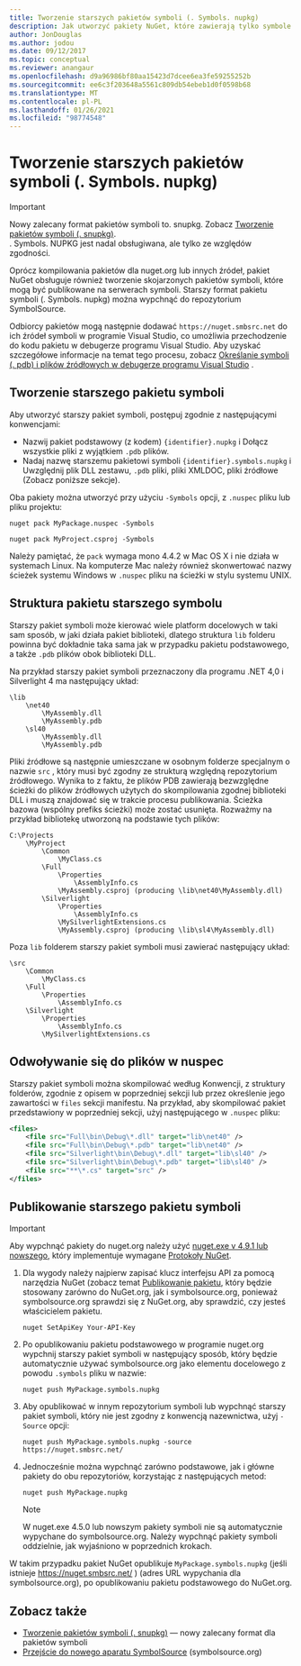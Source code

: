 ```yaml
---
title: Tworzenie starszych pakietów symboli (. Symbols. nupkg)
description: Jak utworzyć pakiety NuGet, które zawierają tylko symbole obsługujące debugowanie innych pakietów NuGet w programie Visual Studio.
author: JonDouglas
ms.author: jodou
ms.date: 09/12/2017
ms.topic: conceptual
ms.reviewer: anangaur
ms.openlocfilehash: d9a96986bf80aa15423d7dcee6ea3fe59255252b
ms.sourcegitcommit: ee6c3f203648a5561c809db54ebeb1d0f0598b68
ms.translationtype: MT
ms.contentlocale: pl-PL
ms.lasthandoff: 01/26/2021
ms.locfileid: "98774548"
---
```

# <a name="creating-legacy-symbol-packages-symbolsnupkg"></a>Tworzenie starszych pakietów symboli (. Symbols. nupkg)

> [!Important]
> Nowy zalecany format pakietów symboli to. snupkg. Zobacz [Tworzenie pakietów symboli (. snupkg)](Symbol-Packages-snupkg.md). </br>
> . Symbols. NUPKG jest nadal obsługiwana, ale tylko ze względów zgodności.

Oprócz kompilowania pakietów dla nuget.org lub innych źródeł, pakiet NuGet obsługuje również tworzenie skojarzonych pakietów symboli, które mogą być publikowane na serwerach symboli. Starszy format pakietu symboli (. Symbols. nupkg) można wypchnąć do repozytorium SymbolSource.

Odbiorcy pakietów mogą następnie dodawać `https://nuget.smbsrc.net` do ich źródeł symboli w programie Visual Studio, co umożliwia przechodzenie do kodu pakietu w debugerze programu Visual Studio. Aby uzyskać szczegółowe informacje na temat tego procesu, zobacz [Określanie symboli (. pdb) i plików źródłowych w debugerze programu Visual Studio](/visualstudio/debugger/specify-symbol-dot-pdb-and-source-files-in-the-visual-studio-debugger) .

## <a name="creating-a-legacy-symbol-package"></a>Tworzenie starszego pakietu symboli

Aby utworzyć starszy pakiet symboli, postępuj zgodnie z następującymi konwencjami:

- Nazwij pakiet podstawowy (z kodem) `{identifier}.nupkg` i Dołącz wszystkie pliki z wyjątkiem `.pdb` plików.
- Nadaj nazwę starszemu pakietowi symboli `{identifier}.symbols.nupkg` i Uwzględnij plik DLL zestawu, `.pdb` pliki, pliki XMLDOC, pliki źródłowe (Zobacz poniższe sekcje).

Oba pakiety można utworzyć przy użyciu `-Symbols` opcji, z `.nuspec` pliku lub pliku projektu:

```cli
nuget pack MyPackage.nuspec -Symbols

nuget pack MyProject.csproj -Symbols
```

Należy pamiętać, że `pack` wymaga mono 4.4.2 w Mac OS X i nie działa w systemach Linux. Na komputerze Mac należy również skonwertować nazwy ścieżek systemu Windows w `.nuspec` pliku na ścieżki w stylu systemu UNIX.

## <a name="legacy-symbol-package-structure"></a>Struktura pakietu starszego symbolu

Starszy pakiet symboli może kierować wiele platform docelowych w taki sam sposób, w jaki działa pakiet biblioteki, dlatego struktura `lib` folderu powinna być dokładnie taka sama jak w przypadku pakietu podstawowego, a także `.pdb` plików obok biblioteki DLL.

Na przykład starszy pakiet symboli przeznaczony dla programu .NET 4,0 i Silverlight 4 ma następujący układ:

```
\lib
    \net40
        \MyAssembly.dll
        \MyAssembly.pdb
    \sl40
        \MyAssembly.dll
        \MyAssembly.pdb
```

Pliki źródłowe są następnie umieszczane w osobnym folderze specjalnym o nazwie `src` , który musi być zgodny ze strukturą względną repozytorium źródłowego. Wynika to z faktu, że plików PDB zawierają bezwzględne ścieżki do plików źródłowych użytych do skompilowania zgodnej biblioteki DLL i muszą znajdować się w trakcie procesu publikowania. Ścieżka bazowa (wspólny prefiks ścieżki) może zostać usunięta. Rozważmy na przykład bibliotekę utworzoną na podstawie tych plików:

```
C:\Projects
    \MyProject
        \Common
            \MyClass.cs
        \Full
            \Properties
                \AssemblyInfo.cs
            \MyAssembly.csproj (producing \lib\net40\MyAssembly.dll)
        \Silverlight
            \Properties
                \AssemblyInfo.cs
            \MySilverlightExtensions.cs
            \MyAssembly.csproj (producing \lib\sl4\MyAssembly.dll)
```

Poza `lib` folderem starszy pakiet symboli musi zawierać następujący układ:

```
\src
    \Common
        \MyClass.cs
    \Full
        \Properties
            \AssemblyInfo.cs
    \Silverlight
        \Properties
            \AssemblyInfo.cs
        \MySilverlightExtensions.cs
```

## <a name="referring-to-files-in-the-nuspec"></a>Odwoływanie się do plików w nuspec

Starszy pakiet symboli można skompilować według Konwencji, z struktury folderów, zgodnie z opisem w poprzedniej sekcji lub przez określenie jego zawartości w `files` sekcji manifestu. Na przykład, aby skompilować pakiet przedstawiony w poprzedniej sekcji, użyj następującego w `.nuspec` pliku:

```xml
<files>
    <file src="Full\bin\Debug\*.dll" target="lib\net40" />
    <file src="Full\bin\Debug\*.pdb" target="lib\net40" />
    <file src="Silverlight\bin\Debug\*.dll" target="lib\sl40" />
    <file src="Silverlight\bin\Debug\*.pdb" target="lib\sl40" />
    <file src="**\*.cs" target="src" />
</files>
```

## <a name="publishing-a-legacy-symbol-package"></a>Publikowanie starszego pakietu symboli

> [!Important]
> Aby wypchnąć pakiety do nuget.org należy użyć [nuget.exe v 4.9.1 lub nowszego](https://www.nuget.org/downloads), który implementuje wymagane [Protokoły NuGet](../api/nuget-protocols.md).

1. Dla wygody należy najpierw zapisać klucz interfejsu API za pomocą narzędzia NuGet (zobacz temat [Publikowanie pakietu](../nuget-org/publish-a-package.md), który będzie stosowany zarówno do NuGet.org, jak i symbolsource.org, ponieważ symbolsource.org sprawdzi się z NuGet.org, aby sprawdzić, czy jesteś właścicielem pakietu.

    ```cli
    nuget SetApiKey Your-API-Key
    ```

2. Po opublikowaniu pakietu podstawowego w programie nuget.org wypchnij starszy pakiet symboli w następujący sposób, który będzie automatycznie używać symbolsource.org jako elementu docelowego z powodu `.symbols` pliku w nazwie:

    ```cli
    nuget push MyPackage.symbols.nupkg
    ```

3. Aby opublikować w innym repozytorium symboli lub wypchnąć starszy pakiet symboli, który nie jest zgodny z konwencją nazewnictwa, użyj `-Source` opcji:

    ```cli
    nuget push MyPackage.symbols.nupkg -source https://nuget.smbsrc.net/
    ```

4. Jednocześnie można wypchnąć zarówno podstawowe, jak i główne pakiety do obu repozytoriów, korzystając z następujących metod:

    ```cli
    nuget push MyPackage.nupkg
    ```

   > [!Note]
   > W nuget.exe 4.5.0 lub nowszym pakiety symboli nie są automatycznie wypychane do symbolsource.org. Należy wypchnąć pakiety symboli oddzielnie, jak wyjaśniono w poprzednich krokach.
   
W takim przypadku pakiet NuGet opublikuje `MyPackage.symbols.nupkg` (jeśli istnieje https://nuget.smbsrc.net/ ) (adres URL wypychania dla symbolsource.org), po opublikowaniu pakietu podstawowego do NuGet.org.

## <a name="see-also"></a>Zobacz także

* [Tworzenie pakietów symboli (. snupkg)](Symbol-Packages-snupkg.md) — nowy zalecany format dla pakietów symboli
* [Przejście do nowego aparatu SymbolSource](https://tripleemcoder.com/2015/10/04/moving-to-the-new-symbolsource-engine/) (symbolsource.org)
